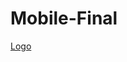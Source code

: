 # Mobile-Final
[Logo](https://github.com/GabrielBG0/Mobile-Final/blob/main/SafeGardMobile/assets/Logo.png)
